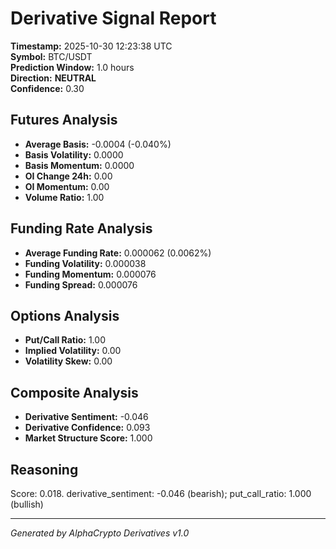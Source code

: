 # Derivative Signal Report

**Timestamp:** 2025-10-30 12:23:38 UTC  
**Symbol:** BTC/USDT  
**Prediction Window:** 1.0 hours  
**Direction:** **NEUTRAL**  
**Confidence:** 0.30

## Futures Analysis
- **Average Basis:** -0.0004 (-0.040%)
- **Basis Volatility:** 0.0000
- **Basis Momentum:** 0.0000
- **OI Change 24h:** 0.00
- **OI Momentum:** 0.00
- **Volume Ratio:** 1.00

## Funding Rate Analysis
- **Average Funding Rate:** 0.000062 (0.0062%)
- **Funding Volatility:** 0.000038
- **Funding Momentum:** 0.000076
- **Funding Spread:** 0.000076

## Options Analysis
- **Put/Call Ratio:** 1.00
- **Implied Volatility:** 0.00
- **Volatility Skew:** 0.00

## Composite Analysis
- **Derivative Sentiment:** -0.046
- **Derivative Confidence:** 0.093
- **Market Structure Score:** 1.000

## Reasoning
Score: 0.018. derivative_sentiment: -0.046 (bearish); put_call_ratio: 1.000 (bullish)

---
*Generated by AlphaCrypto Derivatives v1.0*
